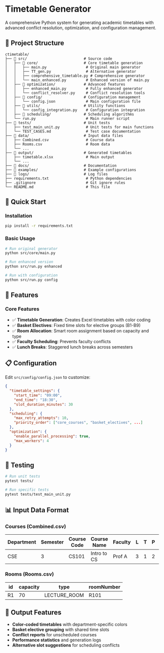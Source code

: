 # Timetable Generator

A comprehensive Python system for generating academic timetables with advanced conflict resolution, optimization, and configuration management.

## 📁 Project Structure

```
ctimetable/
├── 📁 src/                          # Source code
│   ├── 📁 core/                     # Core timetable generation
│   │   ├── main.py                  # Original main generator
│   │   ├── TT_gen.py                # Alternative generator
│   │   ├── comprehensive_timetable.py # Comprehensive generator
│   │   └── main_enhanced.py         # Enhanced version of main.py
│   ├── 📁 optimization/             # Advanced features
│   │   ├── enhanced_main.py         # Fully enhanced generator
│   │   └── conflict_resolver.py     # Conflict resolution tools
│   ├── 📁 config/                   # Configuration management
│   │   └── config.json              # Main configuration file
│   ├── 📁 utils/                    # Utility functions
│   │   └── config_integration.py    # Configuration integration
│   ├── 📁 scheduling/               # Scheduling algorithms
│   └── run.py                       # Main runner script
├── 📁 tests/                        # Unit tests
│   ├── test_main_unit.py            # Unit tests for main functions
│   └── TEST_CASES.md                # Test case documentation
├── 📁 data/                         # Input data files
│   ├── Combined.csv                 # Course data
│   ├── Rooms.csv                    # Room data
│   └── ...
├── 📁 output/                       # Generated timetables
│   ├── timetable.xlsx               # Main output
│   └── ...
├── 📁 docs/                         # Documentation
├── 📁 examples/                     # Example configurations
├── 📁 logs/                         # Log files
├── requirements.txt                 # Python dependencies
├── .gitignore                       # Git ignore rules
└── README.md                        # This file
```

## 🚀 Quick Start

### Installation
```bash
pip install -r requirements.txt
```

### Basic Usage
```bash
# Run original generator
python src/core/main.py

# Run enhanced version
python src/run.py enhanced

# Run with configuration
python src/run.py config
```

## 🔧 Features

### Core Features
- ✅ **Timetable Generation**: Creates Excel timetables with color coding
- ✅ **Basket Electives**: Fixed time slots for elective groups (B1-B9)
- ✅ **Room Allocation**: Smart room assignment based on capacity and type
- ✅ **Faculty Scheduling**: Prevents faculty conflicts
- ✅ **Lunch Breaks**: Staggered lunch breaks across semesters

## 📋 Configuration

Edit `src/config/config.json` to customize:

```json
{
  "timetable_settings": {
    "start_time": "09:00",
    "end_time": "18:30",
    "slot_duration_minutes": 30
  },
  "scheduling": {
    "max_retry_attempts": 10,
    "priority_order": ["core_courses", "basket_electives", ...]
  },
  "optimization": {
    "enable_parallel_processing": true,
    "max_workers": 4
  }
}
```

## 🧪 Testing

```bash
# Run unit tests
pytest tests/

# Run specific tests
pytest tests/test_main_unit.py
```

## 📊 Input Data Format

### Courses (Combined.csv)
| Department | Semester | Course Code | Course Name | Faculty | L | T | P | S | total_students |
|------------|----------|-------------|-------------|---------|---|---|---|---|----------------|
| CSE        | 3        | CS101       | Intro to CS | Prof A  | 3 | 1 | 2 | 0 | 140            |

### Rooms (Rooms.csv)
| id | capacity | type          | roomNumber |
|----|----------|---------------|------------|
| R1 | 70       | LECTURE_ROOM  | R101       |

## 🎨 Output Features

- **Color-coded timetables** with department-specific colors
- **Basket elective grouping** with shared time slots
- **Conflict reports** for unscheduled courses
- **Performance statistics** and generation logs
- **Alternative slot suggestions** for scheduling conflicts
